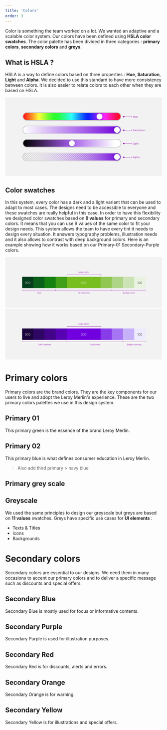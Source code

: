 ```yaml
---
title: 'Colors'
order: 3
---
```


Color is something the team worked on a lot. We wanted an adaptive and a scalable color system. Our colors have been defined using **HSLA color swatches**. The color palette has been divided in three categories : **primary colors**, **secondary colors** and **greys**.

## What is HSLA ?

HSLA is a way to define colors based on three properties : **Hue**, **Saturation**, **Light** and **Alpha**. We decided to use this standard to have more consistency between colors. It is also easier to relate colors to each other when they are based on HSLA.

![hslaVisual](HslaGrey.png)

## Color swatches

In this system, every color has a dark and a light variant that can be used to adapt to most cases. The designs need to be accessible to everyone and these swatches are really helpful in this case. In order to have this flexibility we designed color swatches based on **9 values** for primary and secondary colors. It means that you can use 9 values of the same color to fit your design needs. This system allows the team to have every tint it needs to design every situation. It answers typography problems, illustration needs and it also allows to contrast with deep background colors. Here is an example showing how it works based on our Primary-01 Secondary-Purple colors.

![Primary-01](Primary-01.jpg)
<br>
![Primary-02](Primary-02.jpg)

# Primary colors

Primary colors are the brand colors. They are the key components for our users to live and adopt the Leroy Merlin's experience. These are the two primary colors palettes we use in this design system.

## Primary 01

This primary green is the essence of the brand Leroy Merlin.

<swatch id="primary-01"></swatch>

## Primary 02

This primary blue is what defines consumer education in Leroy Merlin.

<swatch id="primary-02"></swatch>

> Also add third primary > navy blue

## Primary grey scale

## Greyscale

We used the same principles to design our greyscale but greys are based on **11 values** swatches. Greys have specific use cases for **UI elements** :

- Texts & Titles
- Icons
- Backgrounds

<swatch id="grey"></swatch>

# Secondary colors

Secondary colors are essential to our designs. We need them in many occasions to accent our primary colors and to deliver a specific message such as discounts and special offers.

## Secondary Blue

Secondary Blue is mostly used for focus or informative contents.

<swatch id="secondary-blue"></swatch>

## Secondary Purple

Secondary Purple is used for illustration purposes.
<swatch id="secondary-purple"></swatch>

## Secondary Red

Secondary Red is for discounts, alerts and errors.
<swatch id="secondary-red"></swatch>

## Secondary Orange

Secondary Orange is for warning.
<swatch id="secondary-orange"></swatch>

## Secondary Yellow

Secondary Yellow is for illustrations and special offers.
<swatch id="secondary-yellow"></swatch>
